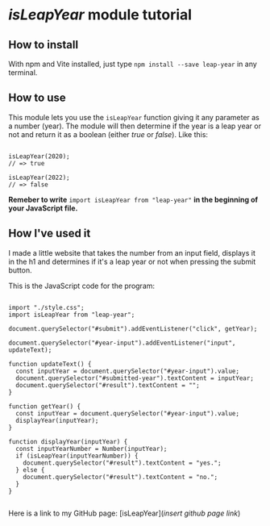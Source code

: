 # _isLeapYear_ module tutorial

## How to install

With npm and Vite installed, just type `npm install --save leap-year` in any terminal.

## How to use

This module lets you use the `isLeapYear` function giving it any parameter as a number (year). The module will then determine if the year is a leap year or not and return it as a boolean (either _true_ or _false_).
Like this:

<pre><code>
isLeapYear(2020);
// => true <br>
isLeapYear(2022);
// => false
</code></pre>

**Remeber to write** `import isLeapYear from "leap-year"` **in the beginning of your JavaScript file.**

## How I've used it

I made a little website that takes the number from an input field, displays it in the h1 and determines if it's a leap year or not when pressing the submit button.

This is the JavaScript code for the program:

<pre><code>
import "./style.css";
import isLeapYear from "leap-year";

document.querySelector("#submit").addEventListener("click", getYear);

document.querySelector("#year-input").addEventListener("input", updateText);

function updateText() {
  const inputYear = document.querySelector("#year-input").value;
  document.querySelector("#submitted-year").textContent = inputYear;
  document.querySelector("#result").textContent = "";
}

function getYear() {
  const inputYear = document.querySelector("#year-input").value;
  displayYear(inputYear);
}

function displayYear(inputYear) {
  const inputYearNumber = Number(inputYear);
  if (isLeapYear(inputYearNumber)) {
    document.querySelector("#result").textContent = "yes.";
  } else {
    document.querySelector("#result").textContent = "no.";
  }
}

</code></pre>

Here is a link to my GitHub page: [isLeapYear](_insert github page link_)
